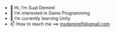 - 👋 Hi, I’m Suat Demirel
- 👀 I’m interested in Game Programming
- 🌱 I’m currently learning Unity
- 📫 How to reach me ==> msdemirelfi@gmail.com


